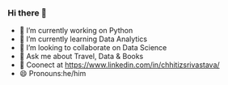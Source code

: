 ### Hi there 👋

- 🔭 I’m currently working on Python
- 🌱 I’m currently learning Data Analytics
- 👯 I’m looking to collaborate on Data Science
- 💬 Ask me about Travel, Data & Books
- :link: Coonect at <https://www.linkedin.com/in/chhitizsrivastava/>
- 😄 Pronouns:he/him
